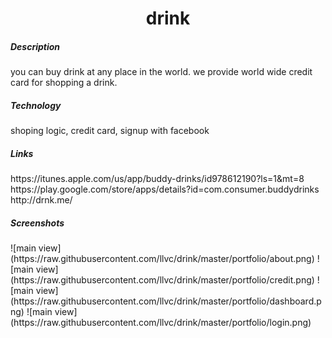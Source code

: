 <h1 align="center">drink</h1>
<h5>Description</h5>
you can buy drink at any place in the world.
we provide world wide credit card for shopping a drink.
<h5>Technology</h5>
shoping logic, credit card, signup with facebook
<h5>Links</h5>
https://itunes.apple.com/us/app/buddy-drinks/id978612190?ls=1&mt=8<br>
https://play.google.com/store/apps/details?id=com.consumer.buddydrinks<br>
http://drnk.me/
<h5>Screenshots</h5>
![main view](https://raw.githubusercontent.com/llvc/drink/master/portfolio/about.png)
![main view](https://raw.githubusercontent.com/llvc/drink/master/portfolio/credit.png)
![main view](https://raw.githubusercontent.com/llvc/drink/master/portfolio/dashboard.png)
![main view](https://raw.githubusercontent.com/llvc/drink/master/portfolio/login.png)
